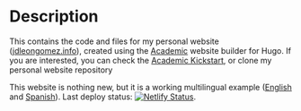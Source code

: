 # Description

This contains the code and files for my personal website ([jdleongomez.info](https://jdleongomez.info/)), created using the [Academic](https://themes.gohugo.io/academic/) website builder for Hugo. If you are interested, you can check the [Academic Kickstart](https://sourcethemes.com/academic/), or clone my personal website repository

This website is nothing new, but it is a working multilingual example ([English](https://jdleongomez.info/) and [Spanish](https://jdleongomez.info/es/)). Last deploy status: [![Netlify Status](https://api.netlify.com/api/v1/badges/2cc2692d-c569-4d77-b283-a8526e655ea4/deploy-status)](https://app.netlify.com/sites/jdleongomez/deploys).
